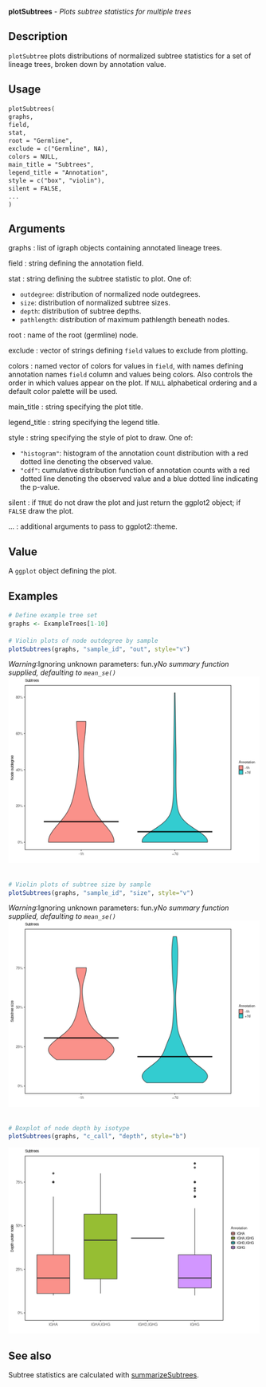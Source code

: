 **plotSubtrees** - *Plots subtree statistics for multiple trees*

Description
--------------------

`plotSubtree` plots distributions of normalized subtree statistics for a 
set of lineage trees, broken down by annotation value.


Usage
--------------------
```
plotSubtrees(
graphs,
field,
stat,
root = "Germline",
exclude = c("Germline", NA),
colors = NULL,
main_title = "Subtrees",
legend_title = "Annotation",
style = c("box", "violin"),
silent = FALSE,
...
)
```

Arguments
-------------------

graphs
:   list of igraph objects containing annotated lineage trees.

field
:   string defining the annotation field.

stat
:   string defining the subtree statistic to plot. One of:

+ `outdegree`:   distribution of normalized node 
outdegrees.
+ `size`:        distribution of normalized subtree sizes.
+ `depth`:       distribution of subtree depths.
+ `pathlength`:  distribution of maximum pathlength 
beneath nodes.


root
:   name of the root (germline) node.

exclude
:   vector of strings defining `field` values to exclude from
plotting.

colors
:   named vector of colors for values in `field`, with 
names defining annotation names `field` column and values
being colors. Also controls the order in which values appear on the
plot. If `NULL` alphabetical ordering and a default color palette 
will be used.

main_title
:   string specifying the plot title.

legend_title
:   string specifying the legend title.

style
:   string specifying the style of plot to draw. One of:

+  `"histogram"`:  histogram of the annotation count 
distribution with a red dotted line
denoting the observed value.
+  `"cdf"`:        cumulative distribution function 
of annotation counts with a red 
dotted line denoting the observed 
value and a blue dotted line 
indicating the p-value.


silent
:   if `TRUE` do not draw the plot and just return the ggplot2 
object; if `FALSE` draw the plot.

...
:   additional arguments to pass to ggplot2::theme.




Value
-------------------

A `ggplot` object defining the plot.



Examples
-------------------

```R
# Define example tree set
graphs <- ExampleTrees[1-10]

# Violin plots of node outdegree by sample
plotSubtrees(graphs, "sample_id", "out", style="v")

```

*Warning*:Ignoring unknown parameters: fun.y*No summary function supplied, defaulting to `mean_se()`*![4](plotSubtrees-4.png)

```R

# Violin plots of subtree size by sample
plotSubtrees(graphs, "sample_id", "size", style="v")

```

*Warning*:Ignoring unknown parameters: fun.y*No summary function supplied, defaulting to `mean_se()`*![8](plotSubtrees-8.png)

```R

# Boxplot of node depth by isotype
plotSubtrees(graphs, "c_call", "depth", style="b")
```

![10](plotSubtrees-10.png)


See also
-------------------

Subtree statistics are calculated with [summarizeSubtrees](summarizeSubtrees.md).






